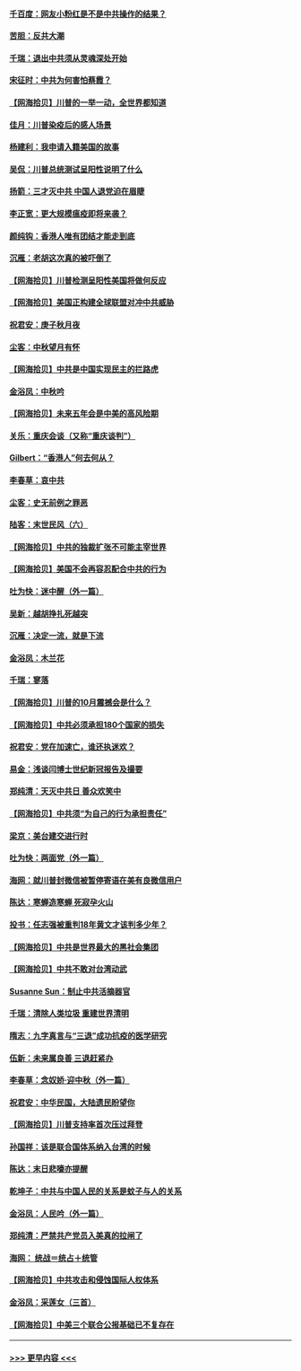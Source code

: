 #### [千百度：网友小粉红是不是中共操作的结果？](../pages/nsc993/n12461025.md?t=10082251) 
#### [苦胆：反共大潮](../pages/nsc993/n12459469.md?t=10082251) 
#### [千瑞：退出中共须从灵魂深处开始](../pages/nsc993/n12459437.md?t=10082251) 
#### [宋征时：中共为何害怕蔡霞？](../pages/nsc993/n12459097.md?t=10082251) 
#### [【网海拾贝】川普的一举一动，全世界都知道](../pages/nsc993/n12458825.md?t=10082251) 
#### [佳月：川普染疫后的感人场景](../pages/nsc993/n12456994.md?t=10082251) 
#### [杨建利：我申请入籍美国的故事](../pages/nsc993/n12455635.md?t=10082251) 
#### [吴侃：川普总统测试呈阳性说明了什么](../pages/nsc993/n12451869.md?t=10082251) 
#### [扬箭：三才灭中共 中国人退党迫在眉睫](../pages/nsc993/n12451842.md?t=10082251) 
#### [李正宽：更大规模瘟疫即将来袭？](../pages/nsc993/n12451455.md?t=10082251) 
#### [颜纯钩：香港人唯有团结才能走到底](../pages/nsc993/n12450870.md?t=10082251) 
#### [沉雁：老胡这次真的被吓倒了](../pages/nsc993/n12449796.md?t=10082251) 
#### [【网海拾贝】川普检测呈阳性美国将做何反应](../pages/nsc993/n12449042.md?t=10082251) 
#### [【网海拾贝】美国正构建全球联盟对冲中共威胁](../pages/nsc993/n12446580.md?t=10082251) 
#### [祝君安：庚子秋月夜](../pages/nsc993/n12445870.md?t=10082251) 
#### [尘客：中秋望月有怀](../pages/nsc993/n12444632.md?t=10082251) 
#### [【网海拾贝】中共是中国实现民主的拦路虎](../pages/nsc993/n12443573.md?t=10082251) 
#### [金浴凤：中秋吟](../pages/nsc993/n12441773.md?t=10082251) 
#### [【网海拾贝】未来五年会是中美的高风险期](../pages/nsc993/n12440760.md?t=10082251) 
#### [关乐：重庆会谈（又称“重庆谈判”）](../pages/nsc993/n12437525.md?t=10082251) 
#### [Gilbert：“香港人”何去何从？](../pages/nsc993/n12435894.md?t=10082251) 
#### [李春草：哀中共](../pages/nsc993/n12435874.md?t=10082251) 
#### [尘客：史无前例之罪恶](../pages/nsc993/n12435762.md?t=10082251) 
#### [陆客：末世民风（六）](../pages/nsc993/n12435354.md?t=10082251) 
#### [【网海拾贝】中共的独裁扩张不可能主宰世界](../pages/nsc993/n12435151.md?t=10082251) 
#### [【网海拾贝】美国不会再容忍配合中共的行为](../pages/nsc993/n12433808.md?t=10082251) 
#### [吐为快：迷中醒（外一篇）](../pages/nsc993/n12433585.md?t=10082251) 
#### [吴新：越胡挣扎死越突](../pages/nsc993/n12433562.md?t=10082251) 
#### [沉雁：决定一流，就是下流](../pages/nsc993/n12432128.md?t=10082251) 
#### [金浴凤：木兰花](../pages/nsc993/n12432124.md?t=10082251) 
#### [千瑞：寥落](../pages/nsc993/n12432071.md?t=10082251) 
#### [【网海拾贝】川普的10月震撼会是什么？](../pages/nsc993/n12431624.md?t=10082251) 
#### [【网海拾贝】中共必须承担180个国家的损失](../pages/nsc993/n12428893.md?t=10082251) 
#### [祝君安：党在加速亡，谁还执迷欢？](../pages/nsc993/n12428652.md?t=10082251) 
#### [易金：浅谈闫博士世纪新冠报告及撮要](../pages/nsc993/n12426822.md?t=10082251) 
#### [郑纯清：天灭中共日 善众欢笑中](../pages/nsc993/n12426784.md?t=10082251) 
#### [【网海拾贝】中共须“为自己的行为承担责任”](../pages/nsc993/n12426067.md?t=10082251) 
#### [梁京：美台建交进行时](../pages/nsc993/n12424066.md?t=10082251) 
#### [吐为快：两面党（外一篇）](../pages/nsc993/n12424043.md?t=10082251) 
#### [海网：就川普封微信被暂停寄语在美有良微信用户](../pages/nsc993/n12424021.md?t=10082251) 
#### [陈达：寒蝉造寒蝉 死寂孕火山](../pages/nsc993/n12423958.md?t=10082251) 
#### [投书：任志强被重判18年黄文才该判多少年？](../pages/nsc993/n12423672.md?t=10082251) 
#### [【网海拾贝】中共是世界最大的黑社会集团](../pages/nsc993/n12423543.md?t=10082251) 
#### [【网海拾贝】中共不敢对台湾动武](../pages/nsc993/n12421418.md?t=10082251) 
#### [Susanne Sun：制止中共活摘器官](../pages/nsc993/n12419654.md?t=10082251) 
#### [千瑞：清除人类垃圾 重建世界清明](../pages/nsc993/n12419414.md?t=10082251) 
#### [隋志：九字真言与“三退”成功抗疫的医学研究](../pages/nsc993/n12419248.md?t=10082251) 
#### [伍新：未来属良善 三退赶紧办](../pages/nsc993/n12418496.md?t=10082251) 
#### [李春草：念奴娇·迎中秋（外一篇）](../pages/nsc993/n12418465.md?t=10082251) 
#### [祝君安：中华民国，大陆遗民盼望你](../pages/nsc993/n12418089.md?t=10082251) 
#### [【网海拾贝】川普支持率首次压过拜登](../pages/nsc993/n12418050.md?t=10082251) 
#### [孙国祥：该是联合国体系纳入台湾的时候](../pages/nsc993/n12417369.md?t=10082251) 
#### [陈达：末日悲嚎亦提醒](../pages/nsc993/n12416736.md?t=10082251) 
#### [乾坤子：中共与中国人民的关系是蚊子与人的关系](../pages/nsc993/n12416632.md?t=10082251) 
#### [金浴凤：人民吟（外一篇）](../pages/nsc993/n12416567.md?t=10082251) 
#### [郑纯清：严禁共产党员入美真的拉闸了](../pages/nsc993/n12416550.md?t=10082251) 
#### [海网： 统战＝统占＋统管](../pages/nsc993/n12416404.md?t=10082251) 
#### [【网海拾贝】中共攻击和侵蚀国际人权体系](../pages/nsc993/n12416250.md?t=10082251) 
#### [金浴凤：采莲女（三首）](../pages/nsc993/n12415517.md?t=10082251) 
#### [【网海拾贝】中美三个联合公报基础已不复存在](../pages/nsc993/n12415054.md?t=10082251) 

----
#### [ >>> 更早内容 <<< ](../indexes/nsc993-earlier.md)
